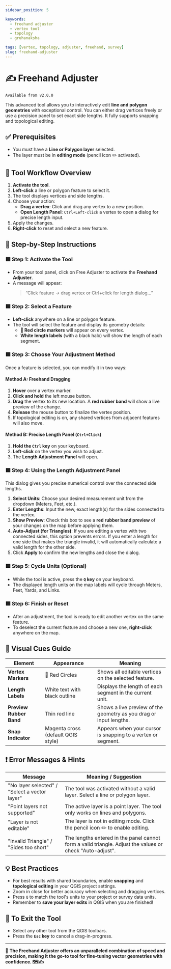 ```yaml
---
sidebar_position: 5

keywords:
  - freehand adjuster
  - vertex tool
  - topology
  - gruhanaksha

tags: [vertex, topology, adjuster, freehand, survey]
slug: freehand-adjuster
---
```


# ✍️ Freehand Adjuster

`Available from v2.0.0`

This advanced tool allows you to interactively edit **line and polygon geometries** with exceptional control. You can either drag vertices freely or use a precision panel to set exact side lengths. It fully supports snapping and topological editing.

## ✅ Prerequisites

- You must have a **Line or Polygon layer** selected.
- The layer must be in **editing mode** (pencil icon ✏️ activated).

## 🔄 Tool Workflow Overview

1. **Activate the tool**.
2. **Left-click** a line or polygon feature to select it.
3. The tool displays vertices and side lengths.
4. Choose your action:
    - **Drag a vertex**: Click and drag any vertex to a new position.
    - **Open Length Panel**: `Ctrl+Left-click` a vertex to open a dialog for precise length input.
5. Apply the changes.
6. **Right-click** to reset and select a new feature.

## 🧭 Step-by-Step Instructions

### 🟩 Step 1: Activate the Tool

- From your tool panel, click on Free Adjuster to activate the **Freehand Adjuster**.
- A message will appear:
    > “Click feature → drag vertex or Ctrl+click for length dialog...”

### 🟩 Step 2: Select a Feature

- **Left-click** anywhere on a line or polygon feature.
- The tool will select the feature and display its geometry details:
  - **🔴 Red circle markers** will appear on every vertex.
  - **White length labels** (with a black halo) will show the length of each segment.

### 🟩 Step 3: Choose Your Adjustment Method

Once a feature is selected, you can modify it in two ways:

#### Method A: Freehand Dragging

1. **Hover** over a vertex marker.
2. **Click and hold** the left mouse button.
3. **Drag** the vertex to its new location. A **red rubber band** will show a live preview of the change.
4. **Release** the mouse button to finalize the vertex position.
5. If topological editing is on, any shared vertices from adjacent features will also move.

#### Method B: Precise Length Panel (`Ctrl+Click`)

1. **Hold the `Ctrl` key** on your keyboard.
2. **Left-click** on the vertex you wish to adjust.
3. The **Length Adjustment Panel** will open.

### 🟩 Step 4: Using the Length Adjustment Panel

This dialog gives you precise numerical control over the connected side lengths.

1. **Select Units**: Choose your desired measurement unit from the dropdown (Meters, Feet, etc.).
2. **Enter Lengths**: Input the new, exact length(s) for the sides connected to the vertex.
3. **Show Preview**: Check this box to see a **red rubber band preview** of your changes on the map before applying them.
4. **Auto-Adjust (for Triangles)**: If you are editing a vertex with two connected sides, this option prevents errors. If you enter a length for one side that makes the triangle invalid, it will automatically calculate a valid length for the other side.
5. Click **Apply** to confirm the new lengths and close the dialog.

### 🟩 Step 5: Cycle Units (Optional)

- While the tool is active, press the **`Q` key** on your keyboard.
- The displayed length units on the map labels will cycle through Meters, Feet, Yards, and Links.

### 🟩 Step 6: Finish or Reset

- After an adjustment, the tool is ready to edit another vertex on the same feature.
- To deselect the current feature and choose a new one, **right-click** anywhere on the map.

## 🎨 Visual Cues Guide

| Element                 | Appearance                            | Meaning                                                    |
| ----------------------- | ------------------------------------- | ---------------------------------------------------------- |
| **Vertex Markers**      | 🔴 Red Circles                        | Shows all editable vertices on the selected feature.       |
| **Length Labels**       | White text with black outline         | Displays the length of each segment in the current unit.   |
| **Preview Rubber Band** | Thin red line                         | Shows a live preview of the geometry as you drag or input lengths. |
| **Snap Indicator**      | Magenta cross (default QGIS style)    | Appears when your cursor is snapping to a vertex or segment. |

## ❗ Error Messages & Hints

| Message                                  | Meaning / Suggestion                                                                 |
| ---------------------------------------- | ------------------------------------------------------------------------------------ |
| "No layer selected" / "Select a vector layer" | The tool was activated without a valid layer. Select a line or polygon layer.        |
| "Point layers not supported"             | The active layer is a point layer. The tool only works on lines and polygons.        |
| "Layer is not editable"                  | The layer is not in editing mode. Click the pencil icon ✏️ to enable editing.       |
| "Invalid Triangle" / "Sides too short"     | The lengths entered in the panel cannot form a valid triangle. Adjust the values or check "Auto-adjust". |

## 💡 Best Practices

- For best results with shared boundaries, enable **snapping** and **topological editing** in your QGIS project settings.
- Zoom in close for better accuracy when selecting and dragging vertices.
- Press `Q` to match the tool's units to your project or survey data units.
- Remember to **save your layer edits** in QGIS when you are finished!

## 🛑 To Exit the Tool

- Select any other tool from the QGIS toolbars.
- Press the **`Esc` key** to cancel a drag-in-progress.

---

📌 **The Freehand Adjuster offers an unparalleled combination of speed and precision, making it the go-to tool for fine-tuning vector geometries with confidence. 🗺️✍️**
